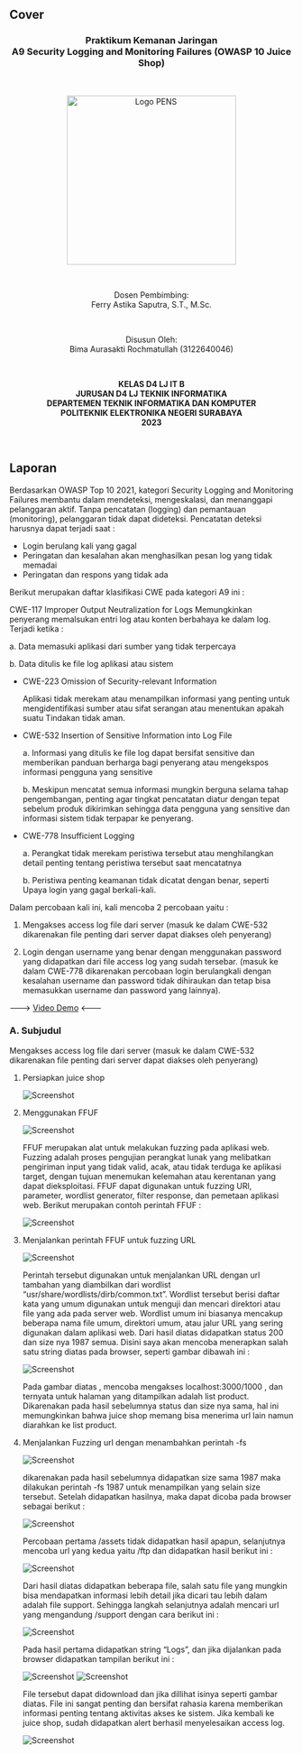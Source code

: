 ## Cover

<h3 align="center">
    <b>Praktikum Kemanan Jaringan</b><br>
    A9 Security Logging and Monitoring Failures (OWASP 10 Juice Shop)
</h3>
<br>
<p align="center">
  <img src="../../public/logo_pens.png" alt="Logo PENS" width="300">
</p>
<br>
<p align="center">
    Dosen Pembimbing:<br>
    Ferry Astika Saputra, S.T., M.Sc.
</p>
<br>
<p align="center">
    Disusun Oleh:<br>
    Bima Aurasakti Rochmatullah (3122640046)
</p>
<br>
<p align="center">
    <b>
        KELAS D4 LJ IT B <br>
        JURUSAN D4 LJ TEKNIK INFORMATIKA <br>
        DEPARTEMEN TEKNIK INFORMATIKA DAN KOMPUTER <br> 
        POLITEKNIK ELEKTRONIKA NEGERI SURABAYA <br>
        2023
    </b>
</p>
<br>


## Laporan

Berdasarkan OWASP Top 10 2021, kategori Security Logging and Monitoring Failures membantu dalam mendeteksi, mengeskalasi, dan menanggapi pelanggaran aktif. Tanpa pencatatan (logging) dan pemantauan (monitoring), pelanggaran tidak dapat dideteksi. Pencatatan deteksi harusnya dapat terjadi saat :
- Login berulang kali yang gagal
- Peringatan dan kesalahan akan menghasilkan pesan log yang tidak memadai
- Peringatan dan respons yang tidak ada

Berikut merupakan daftar klasifikasi CWE pada kategori A9 ini :

CWE-117 Improper Output Neutralization for Logs Memungkinkan penyerang memalsukan entri log atau konten berbahaya ke dalam log. Terjadi ketika :

a. Data memasuki aplikasi dari sumber yang tidak terpercaya

b. Data ditulis ke file log aplikasi atau sistem

- CWE-223 Omission of Security-relevant Information

    Aplikasi tidak merekam atau menampilkan informasi yang penting untuk mengidentifikasi sumber atau sifat serangan atau menentukan apakah suatu Tindakan tidak aman.

- CWE-532 Insertion of Sensitive Information into Log File

    a. Informasi yang ditulis ke file log dapat bersifat sensitive dan memberikan panduan berharga bagi penyerang atau mengekspos informasi pengguna yang sensitive

    b. Meskipun mencatat semua informasi mungkin berguna selama tahap pengembangan, penting agar tingkat pencatatan diatur dengan tepat sebelum produk dikirimkan sehingga data pengguna yang sensitive dan informasi sistem tidak terpapar ke penyerang.

- CWE-778 Insufficient Logging

    a. Perangkat tidak merekam peristiwa tersebut atau menghilangkan detail penting tentang peristiwa tersebut saat mencatatnya

    b. Peristiwa penting keamanan tidak dicatat dengan benar, seperti Upaya login yang gagal berkali-kali.

Dalam percobaan kali ini, kali mencoba 2 percobaan yaitu :

1. Mengakses access log file dari server (masuk ke dalam CWE-532 dikarenakan file penting dari server dapat diakses oleh penyerang)

2. Login dengan username yang benar dengan menggunakan password yang didapatkan dari file access log yang sudah tersebar. (masuk ke dalam CWE-778 dikarenakan percobaan login berulangkali dengan kesalahan username dan password tidak dihiraukan dan tetap bisa memasukkan username dan password yang lainnya).

---> [Video Demo](https://drive.google.com/drive/folders/1PE0PXa1lkr7EXYPnLLwehOOLdQ2jlo73?usp=share_link) <---


### A. Subjudul

Mengakses access log file dari server (masuk ke dalam CWE-532 dikarenakan file penting dari server dapat diakses oleh penyerang)

1. Persiapkan juice shop

    ![Screenshot](images/1.png)

2. Menggunakan FFUF

    ![Screenshot](images/2-1.png)

    FFUF merupakan alat untuk melakukan fuzzing pada aplikasi web. Fuzzing adalah proses pengujian perangkat lunak yang melibatkan pengiriman input yang tidak valid, acak, atau tidak terduga ke aplikasi target, dengan tujuan menemukan kelemahan atau kerentanan yang dapat dieksploitasi. FFUF dapat digunakan untuk fuzzing URl, parameter, wordlist generator, filter response, dan pemetaan aplikasi web. Berikut merupakan contoh perintah FFUF :

    ![Screenshot](images/2-2.png)

3. Menjalankan perintah FFUF untuk fuzzing URL

    ![Screenshot](images/3-1.png)

    Perintah tersebut digunakan untuk menjalankan URL dengan url tambahan yang diambilkan dari wordlist “usr/share/wordlists/dirb/common.txt”. Wordlist tersebut berisi daftar kata yang umum digunakan untuk menguji dan mencari direktori atau file yang ada pada server web. Wordlist umum ini biasanya mencakup beberapa nama file umum, direktori umum, atau jalur URL yang sering digunakan dalam aplikasi web. Dari hasil diatas didapatkan status 200 dan size nya 1987 semua. Disini saya akan mencoba menerapkan salah satu string diatas pada browser, seperti gambar dibawah ini :

    ![Screenshot](images/3-2.png)

    Pada gambar diatas , mencoba mengakses localhost:3000/1000 , dan ternyata untuk halaman yang ditampilkan adalah list product. Dikarenakan pada hasil sebelumnya status dan size nya sama, hal ini memungkinkan bahwa juice shop memang bisa menerima url lain namun diarahkan ke list product.

4. Menjalankan Fuzzing url dengan menambahkan perintah -fs

    ![Screenshot](images/4-1.png)

    dikarenakan pada hasil sebelumnya didapatkan size sama 1987 maka dilakukan perintah -fs 1987 untuk menampilkan yang selain size tersebut. Setelah didapatkan hasilnya, maka dapat dicoba pada browser sebagai berikut :

    ![Screenshot](images/4-2.png)

    Percobaan pertama /assets tidak didapatkan hasil apapun, selanjutnya mencoba url yang kedua yaitu /ftp dan didapatkan hasil berikut ini :

    ![Screenshot](images/4-3.png)

    Dari hasil diatas didapatkan beberapa file, salah satu file yang mungkin bisa mendapatkan informasi lebih detail jika dicari tau lebih dalam adalah file support. Sehingga langkah selanjutnya adalah mencari url yang mengandung /support dengan cara berikut ini :

    ![Screenshot](images/4-4.png)

    Pada hasil pertama didapatkan string “Logs”, dan jika dijalankan pada browser didapatkan tampilan berikut ini :

    ![Screenshot](images/4-5.png)
    ![Screenshot](images/4-6.png)

    File tersebut dapat didownload dan jika dillihat isinya seperti gambar diatas. File ini sangat penting dan bersifat rahasia karena memberikan informasi penting tentang aktivitas akses ke sistem. Jika kembali ke juice shop, sudah didapatkan alert berhasil menyelesaikan access log.

    ![Screenshot](images/4-7.png)
